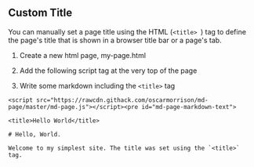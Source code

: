 ## Custom Title

You can manually set a page title using the HTML (`<title> `) tag to define the page's title that is shown in a browser title bar or a page's tab.

1. Create a new html page, my-page.html

2. Add the following script tag at the very top of the page

3. Write some markdown including the `<title>` tag

```
<script src="https://rawcdn.githack.com/oscarmorrison/md-page/master/md-page.js"></script><pre id="md-page-markdown-text">

<title>Hello World</title>

# Hello, World.

Welcome to my simplest site. The title was set using the `<title>` tag.
```
